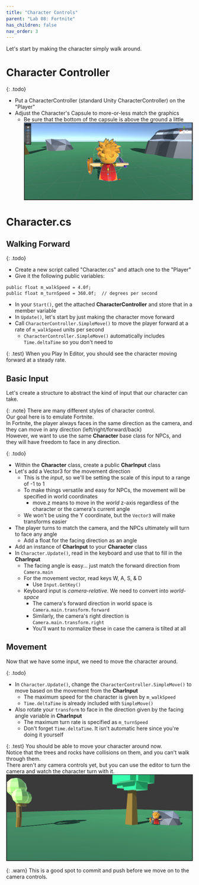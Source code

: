 ```yaml
---
title: "Character Controls"
parent: "Lab 08: Fortnite"
has_children: false
nav_order: 3
---
```


Let's start by making the character simply walk around.

# Character Controller

{: .todo}
* Put a CharacterController (standard Unity CharacterController) on the "Player"
* Adjust the Character's Capsule to more-or-less match the graphics
	* Be sure that the bottom of the capsule is above the ground a little
![Capsule](images/lab08/capsule.jpg "Capsule")

# Character.cs
## Walking Forward

{: .todo}
* Create a new script called "Character.cs" and attach one to the "Player"
* Give it the following public variables:
```
public float m_walkSpeed = 4.0f;
public float m_turnSpeed = 360.0f;  // degrees per second
```
* In your `Start()`, get the attached **CharacterController** and store that in a member variable
* In `Update()`, let's start by just making the character move forward
* Call `CharacterController.SimpleMove()` to move the player forward at a rate of `m_walkSpeed` units per second
	* `CharacterController.SimpleMove()` automatically includes `Time.deltaTime` so you don't need to

{: .test}
When you Play In Editor, you should see the character moving forward at a steady rate.

## Basic Input
Let's create a structure to abstract the kind of input that our character can take.

{: .note}
There are many different styles of character control.\
Our goal here is to emulate Fortnite.\
In Fortnite, the player always faces in the same direction as the camera, and they can move in any direction (left/right/forward/back)\
However, we want to use the same **Character** base class for NPCs, and they will have freedom to face in any direction.

{: .todo}
* Within the **Character** class, create a public **CharInput** class
* Let's add a Vector3 for the movement direction
	* This is the *input*, so we'll be setting the scale of this input to a range of -1 to 1
	* To make things versatile and easy for NPCs, the movement will be specified in world coordinates
		* move.z means to move in the *world* z-axis regardless of the character or the camera's current angle
	* We won't be using the Y coordinate, but the `Vector3` will make transforms easier
* The player turns to match the camera, and the NPCs ultimately will turn to face any angle
	* Add a float for the facing direction as an angle
* Add an instance of **CharInput** to your **Character** class
* In `Character.Update()`, read in the keyboard and use that to fill in the **CharInput**
	* The facing angle is easy... just match the forward direction from `Camera.main`
	* For the movement vector, read keys W, A, S, & D
		* Use `Input.GetKey()`
	* Keyboard input is *camera-relative*. We need to convert into *world-space*
		* The camera's forward direction in world space is `Camera.main.transform.forward`
		* Similarly, the camera's right direction is `Camera.main.transform.right`
		* You'll want to normalize these in case the camera is tilted at all

## Movement
Now that we have some input, we need to move the character around.

{: .todo}
* In `Character.Update()`, change the `CharacterController.SimpleMove()` to move based on the movement from the **CharInput**
	* The maximum speed for the character is given by `m_walkSpeed`
	* `Time.deltaTime` is already included with `SimpleMove()`
* Also rotate your `transform` to face in the direction given by the facing angle variable in **CharInput**
	* The maximum turn rate is specified as `m_turnSpeed`
	* Don't forget `Time.deltaTime`. It isn't automatic here since you're doing it yourself

{: .test}
You should be able to move your character around now.\
Notice that the trees and rocks have collisions on them, and you can't walk through them.\
There aren't any camera controls yet, but you can use the editor to turn the camera and watch the character turn with it.
![Movement](images/lab08/movement.jpg "Movement")

{: .warn}
This is a good spot to commit and push before we move on to the camera controls.
